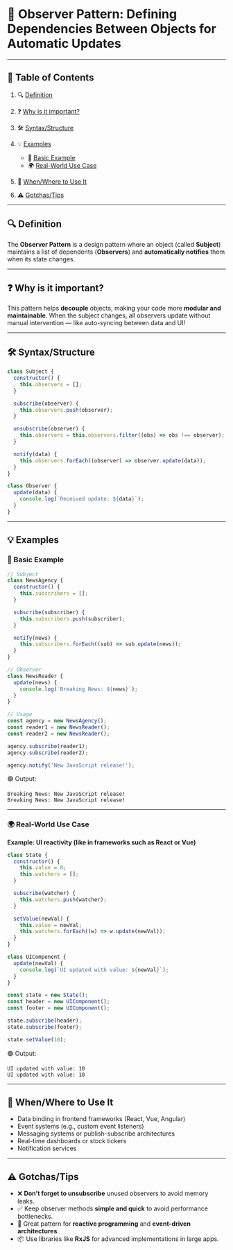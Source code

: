 # 📘 Observer Pattern: Defining Dependencies Between Objects for Automatic Updates

---

## 📑 Table of Contents

1. 🔍 [Definition](#definition)
2. ❓ [Why is it important?](#why-is-it-important)
3. 🛠️ [Syntax/Structure](#syntaxstructure)
4. 💡 [Examples](#examples)

   - 🧪 [Basic Example](#basic-example)
   - 🌍 [Real-World Use Case](#real-world-use-case)

5. 🧭 [When/Where to Use It](#whenwhere-to-use-it)
6. ⚠️ [Gotchas/Tips](#gotchastips)

---

## 🔍 Definition

The **Observer Pattern** is a design pattern where an object (called
**Subject**) maintains a list of dependents (**Observers**) and **automatically
notifies** them when its state changes.

---

## ❓ Why is it important?

This pattern helps **decouple** objects, making your code more **modular and
maintainable**. When the subject changes, all observers update without manual
intervention — like auto-syncing between data and UI!

---

## 🛠️ Syntax/Structure

```javascript
class Subject {
  constructor() {
    this.observers = [];
  }

  subscribe(observer) {
    this.observers.push(observer);
  }

  unsubscribe(observer) {
    this.observers = this.observers.filter((obs) => obs !== observer);
  }

  notify(data) {
    this.observers.forEach((observer) => observer.update(data));
  }
}

class Observer {
  update(data) {
    console.log(`Received update: ${data}`);
  }
}
```

---

## 💡 Examples

### 🧪 Basic Example

```javascript
// Subject
class NewsAgency {
  constructor() {
    this.subscribers = [];
  }

  subscribe(subscriber) {
    this.subscribers.push(subscriber);
  }

  notify(news) {
    this.subscribers.forEach((sub) => sub.update(news));
  }
}

// Observer
class NewsReader {
  update(news) {
    console.log(`Breaking News: ${news}`);
  }
}

// Usage
const agency = new NewsAgency();
const reader1 = new NewsReader();
const reader2 = new NewsReader();

agency.subscribe(reader1);
agency.subscribe(reader2);

agency.notify('New JavaScript release!');
```

🟢 Output:

```
Breaking News: New JavaScript release!
Breaking News: New JavaScript release!
```

---

### 🌍 Real-World Use Case

**Example: UI reactivity (like in frameworks such as React or Vue)**

```javascript
class State {
  constructor() {
    this.value = 0;
    this.watchers = [];
  }

  subscribe(watcher) {
    this.watchers.push(watcher);
  }

  setValue(newVal) {
    this.value = newVal;
    this.watchers.forEach((w) => w.update(newVal));
  }
}

class UIComponent {
  update(newVal) {
    console.log(`UI updated with value: ${newVal}`);
  }
}

const state = new State();
const header = new UIComponent();
const footer = new UIComponent();

state.subscribe(header);
state.subscribe(footer);

state.setValue(10);
```

🟢 Output:

```
UI updated with value: 10
UI updated with value: 10
```

---

## 🧭 When/Where to Use It

- Data binding in frontend frameworks (React, Vue, Angular)
- Event systems (e.g., custom event listeners)
- Messaging systems or publish-subscribe architectures
- Real-time dashboards or stock tickers
- Notification services

---

## ⚠️ Gotchas/Tips

- ❌ **Don’t forget to unsubscribe** unused observers to avoid memory leaks.
- ✅ Keep observer methods **simple and quick** to avoid performance
  bottlenecks.
- 🧪 Great pattern for **reactive programming** and **event-driven
  architectures**.
- 📦 Use libraries like **RxJS** for advanced implementations in large apps.
